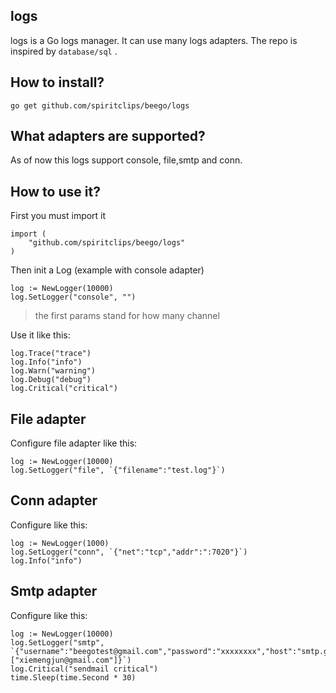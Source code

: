 ## logs
logs is a Go logs manager. It can use many logs adapters. The repo is inspired by `database/sql` .


## How to install?

	go get github.com/spiritclips/beego/logs


## What adapters are supported?

As of now this logs support console, file,smtp and conn.


## How to use it?

First you must import it

	import (
		"github.com/spiritclips/beego/logs"
	)

Then init a Log (example with console adapter)

	log := NewLogger(10000)
	log.SetLogger("console", "")	

> the first params stand for how many channel

Use it like this:	
	
	log.Trace("trace")
	log.Info("info")
	log.Warn("warning")
	log.Debug("debug")
	log.Critical("critical")


## File adapter

Configure file adapter like this:

	log := NewLogger(10000)
	log.SetLogger("file", `{"filename":"test.log"}`)


## Conn adapter

Configure like this:

	log := NewLogger(1000)
	log.SetLogger("conn", `{"net":"tcp","addr":":7020"}`)
	log.Info("info")


## Smtp adapter

Configure like this:

	log := NewLogger(10000)
	log.SetLogger("smtp", `{"username":"beegotest@gmail.com","password":"xxxxxxxx","host":"smtp.gmail.com:587","sendTos":["xiemengjun@gmail.com"]}`)
	log.Critical("sendmail critical")
	time.Sleep(time.Second * 30)
